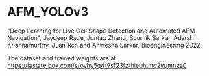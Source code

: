 # AFM_YOLOv3

"Deep Learning for Live Cell Shape Detection and Automated
AFM Navigation",
Jaydeep Rade, Juntao Zhang, Soumik Sarkar, Adarsh Krishnamurthy, Juan Ren and Anwesha Sarkar, Bioengineering 2022.

The dataset and trained weights are at https://iastate.box.com/s/oyhy5q4t9sf23fzthieuhtmc2vumnza0
